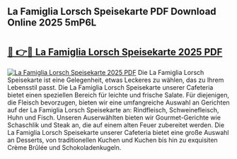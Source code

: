 ## La Famiglia Lorsch Speisekarte PDF Download Online 2025 5mP6L

# <h2><a href="http://gcd7rui.nevu.top/?p=La+Famiglia+Lorsch+Speisekarte">🔗 👉🔴 La Famiglia Lorsch Speisekarte 2025 PDF</a></h2>

[![La Famiglia Lorsch Speisekarte 2025 PDF](https://i.imgur.com/dBaPXMq.png)](http://gcd7rui.nevu.top/?p=La+Famiglia+Lorsch+Speisekarte)
Die La Famiglia Lorsch Speisekarte ist eine Gelegenheit, etwas Leckeres zu wählen, das zu Ihrem Lebensstil passt. Die La Famiglia Lorsch Speisekarte unserer Cafeteria bietet einen speziellen Bereich für leichte und frische Salate. Für diejenigen, die Fleisch bevorzugen, bieten wir eine umfangreiche Auswahl an Gerichten auf der La Famiglia Lorsch Speisekarte an: Rindfleisch, Schweinefleisch, Huhn und Fisch. Unseren Auserwählten bieten wir Gourmet-Gerichte wie Schaschlik und Steak an, die auf einem alten Feuer zubereitet werden. Die La Famiglia Lorsch Speisekarte unserer Cafeteria bietet eine große Auswahl an Desserts, von traditionellen Kuchen und Kuchen bis hin zu exquisiten Crème Brûlée und Schokoladenkugeln.
